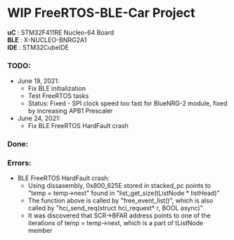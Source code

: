 # WIP FreeRTOS-BLE-Car Project #

**uC**  : STM32F411RE Nucleo-64 Board <br>
**BLE** : X-NUCLEO-BNRG2A1 <br>
**IDE** : STM32CubeIDE <br>

### TODO:
* June 19, 2021:
	* Fix BLE initialization
	* Test FreeRTOS tasks
	* Status: Fixed - SPI clock speed too fast for BlueNRG-2 module, fixed by increasing APB1 Prescaler
* June 24, 2021:
	* Fix BLE FreeRTOS HardFault crash

### Done:


### Errors:
* BLE FreeRTOS HardFault crash:
	* Using dissasembly, 0x800_625E stored in stacked_pc points to "temp = temp->next" found in "list_get_size(tListNode \* listHead)"
	* The function above is called by "free_event_list()", which is also called by "hci_send_req(struct hci_request\* r, BOOL async)"
	* It was discovered that SCR->BFAR address points to one of the iterations of temp = temp->next, which is a part of tListNode member
